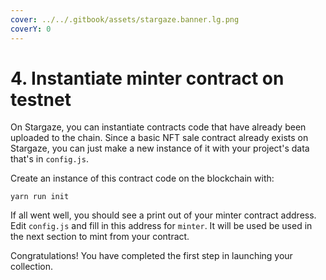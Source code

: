 ```yaml
---
cover: ../../.gitbook/assets/stargaze.banner.lg.png
coverY: 0
---
```


# 4. Instantiate minter contract on testnet

On Stargaze, you can instantiate contracts code that have already been uploaded to the chain. Since a basic NFT sale contract already exists on Stargaze, you can just make a new instance of it with your project's data that's in `config.js`.

Create an instance of this contract code on the blockchain with:

```
yarn run init
```

If all went well, you should see a print out of your minter contract address. Edit `config.js` and fill in this address for `minter`. It will be used be used in the next section to mint from your contract.

Congratulations! You have completed the first step in launching your collection.
